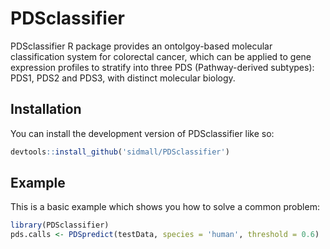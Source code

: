 
# PDSclassifier

<!-- badges: start -->
<!-- badges: end -->

PDSclassifier R package provides an ontolgoy-based molecular classification system for colorectal cancer, which can be applied to gene expression profiles to stratify into three PDS (Pathway-derived subtypes): PDS1, PDS2 and PDS3, with distinct molecular biology.

## Installation

You can install the development version of PDSclassifier like so:

``` r
devtools::install_github('sidmall/PDSclassifier')
```

## Example

This is a basic example which shows you how to solve a common problem:

``` r
library(PDSclassifier)
pds.calls <- PDSpredict(testData, species = 'human', threshold = 0.6)
```

